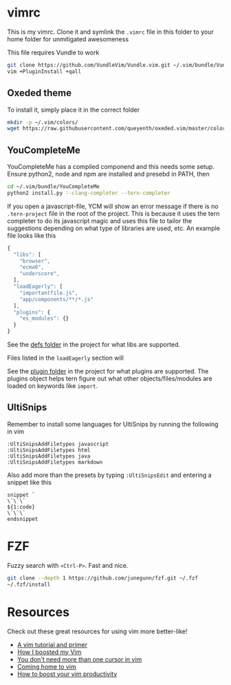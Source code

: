 # vimrc

This is my vimrc. Clone it and symlink the `.vimrc` file in this folder to your
home folder for unmitigated awesomeness

This file requires Vundle to work

```bash
git clone https://github.com/VundleVim/Vundle.vim.git ~/.vim/bundle/Vundle.vim
vim +PluginInstall +qall
```

## Oxeded theme
To install it, simply place it in the correct folder

```bash
mkdir -p ~/.vim/colors/
wget https://raw.githubusercontent.com/queyenth/oxeded.vim/master/colors/oxeded.vim
```

## YouCompleteMe

YouCompleteMe has a compiled componend and this needs some setup. Ensure
python2, node and npm are installed and presebd in PATH, then

```bash
cd ~/.vim/bundle/YouCompleteMe
python2 install.py --clang-completer --tern-completer
```

If you open a javascript-file, YCM will show an error message if there is no
`.tern-project` file in the root of the project. This is because it uses the
tern completer to do its javascript magic and uses this file to tailor the
suggestions depending on what type of libraries are used, etc. An example
file looks like this

```javascript
{
  "libs": [
    "browser",
    "ecma6",
    "underscore",
  ],
  "loadEagerly": [
    "importantfile.js",
    "app/components/**/*.js"
  ],
  "plugins": {
    "es_modules": {}
  }
}
```

See the [defs folder](https://github.com/ternjs/tern/tree/master/defs) in the
project for what libs are supported.

Files listed in the `loadEagerly` section will

See the [plugin folder](https://github.com/ternjs/tern/tree/master/plugin) in
the project for what plugins are supported. The plugins object helps tern figure
out what other objects/files/modules are loaded on keywords like `import`.

## UltiSnips

Remember to install some languages for UltiSnips by running the following in vim
```
:UltiSnipsAddFiletypes javascript
:UltiSnipsAddFiletypes html
:UltiSnipsAddFiletypes java
:UltiSnipsAddFiletypes markdown
```

Also add more than the presets by typing `:UltiSnipsEdit` and entering a snippet
like this

    snippet `
    \`\`\`
    ${1:code}
    \`\`\`
    endsnippet

# FZF

Fuzzy search with `<Ctrl-P>`. Fast and nice.

```bash
git clone --depth 1 https://github.com/junegunn/fzf.git ~/.fzf
~/.fzf/install
```

# Resources

Check out these great resources for using vim more better-like!

* [A vim tutorial and
  primer](https://danielmiessler.com/study/vim/?fb_ref=118ef0e03ab54c0d8197214328648a68-Hackernews)
* [How I boosted my Vim](http://nvie.com/posts/how-i-boosted-my-vim/)
* [You don't need more than one cursor in vim](https://medium.com/@schtoeffel/you-don-t-need-more-than-one-cursor-in-vim-2c44117d51db)
* [Coming home to
  vim](http://stevelosh.com/blog/2010/09/coming-home-to-vim/#making-vim-more-useful)
* [How to boost your vim
  productivity](https://sheerun.net/2014/03/21/how-to-boost-your-vim-productivity/)

